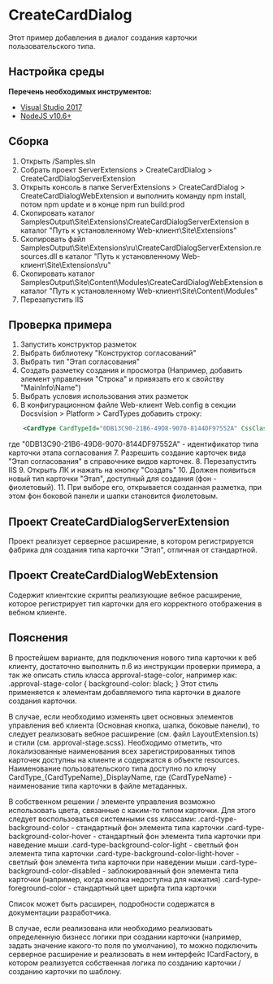 ﻿# CreateCardDialog

Этот пример добавления в диалог создания карточки пользовательского типа.

## Настройка среды

**Перечень необходимых инструментов:** 
* [Visual Studio 2017](https://www.visualstudio.com)
* [NodeJS v10.6+](https://nodejs.org/en/)

## Сборка

1. Открыть /Samples.sln
2. Собрать проект ServerExtensions > CreateCardDialog > CreateCardDialogServerExtension
3. Открыть консоль в папке ServerExtensions > CreateCardDialog > CreateCardDialogWebExtension и выполнить команду npm install, потом  npm update и в конце npm run build:prod
4. Скопировать каталог SamplesOutput\Site\Extensions\CreateCardDialogServerExtension в каталог "Путь к установленному Web-клиент\Site\Extensions"
5. Скопировать файл SamplesOutput\Site\Extensions\ru\CreateCardDialogServerExtension.resources.dll в каталог "Путь к установленному Web-клиент\Site\Extensions\ru"
6. Скопировать каталог SamplesOutput\Site\Content\Modules\CreateCardDialogWebExtension в каталог "Путь к установленному Web-клиент\Site\Content\Modules"
7. Перезапустить IIS

## Проверка примера

1. Запустить конструктор разметок
2. Выбрать библиотеку "Конструктор согласований"
3. Выбрать тип "Этап согласования"
4. Создать разметку создания и просмотра (Например, добавить элемент управления "Строка" и привязать его к свойству "MainInfo\Name")
5. Выбрать условия использования этих разметок
6. В конфигурационном файле Web-клиент Web.config в секции Docsvision > Platform > CardTypes добавить строку: 
```xml
	<CardType CardTypeId="0DB13C90-21B6-49D8-9070-8144DF97552A" CssClass="approval-stage"/>
```
где "0DB13C90-21B6-49D8-9070-8144DF97552A" - идентификатор типа карточки этапа согласования
7. Разрешить создание карточек вида "Этап согласования" в справочнике видов карточек.
8. Перезапустить IIS
9. Открыть ЛК и нажать на кнопку "Создать"
10. Должен появиться новый тип карточки "Этап", доступный для создания (фон - фиолетовый).
11. При выборе его, открывается созданная разметка, при этом фон боковой панели и шапки становится фиолетовым.

## Проект CreateCardDialogServerExtension

Проект реализует серверное расширение, в котором регистрируется фабрика для создания типа карточки "Этап", отличная от стандартной. 

## Проект CreateCardDialogWebExtension

Содержит клиентские скрипты реализующие вебное расширение, которое регистрирует тип карточки для его корректного отображения в вебном клиенте.

## Пояснения

В простейшем варианте, для подключения нового типа карточки к веб клиенту, достаточно выполнить п.6 из инструкции проверки примера, а так же описать стиль класса approval-stage-color, например как:
.approval-stage-color {
    background-color: black;
}
Этот стиль применяется к элементам добавляемого типа карточки в диалоге создания карточки.

В случае, если необходимо изменять цвет основных элементов управления веб клиента (Основная кнопка, шапка, боковые панели), то следует реализовать вебное расширение (см. файл LayoutExtension.ts) и стили (см. approval-stage.scss). Необходимо отметить, что локализованные наименования всех зарегистрированных типов карточек доступны на клиенте и содержатся в объекте resources. Наименование пользовательского типа доступно по ключу CardType_{CardTypeName}_DisplayName,
где {CardTypeName} - наименование типа карточки в файле метаданных. 

В собственном решении / элементе управления возможно использовать цвета, связанные с каким-то типом карточки. Для этого следует воспользоваться системными css классами:
.card-type-background-color - стандартный фон элемента типа карточки
.card-type-background-color-hover - стандартный фон элемента типа карточки при наведение мыши
.card-type-background-color-light - светлый фон элемента типа карточки
.card-type-background-color-light-hover - светлый фон элемента типа карточки при наведении мыши
.card-type-background-color-disabled - заблокированный фон элемента типа карточки (например, когда кнопка недоступна для нажатия) 
.card-type-foreground-color - стандартный цвет шрифта типа карточки

Список может быть расширен, подробности содержатся в документации разработчика.

В случае, если реализована или необходимо реализовать определенную бизнесс логики при создании карточки (например, задать значение какого-то поля по умолчанию), то можно подключить серверное расширение и реализовать в нем интерфейс ICardFactory, в котором реализуется собственная логика по созданию карточки / созданию карточки по шаблону.